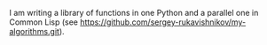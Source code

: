 I am writing a library of functions in one Python and a parallel one in Common Lisp (see https://github.com/sergey-rukavishnikov/my-algorithms.git).